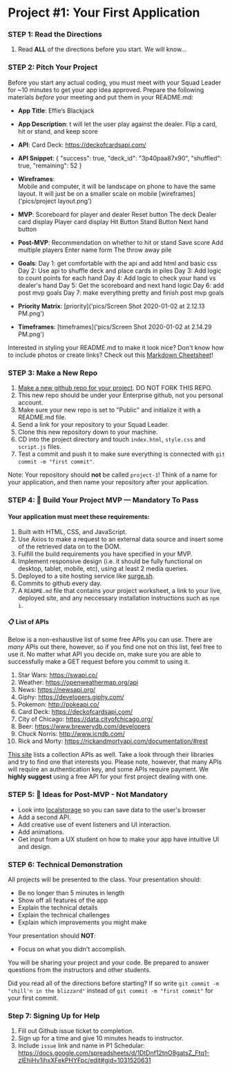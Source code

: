 
# Project #1: Your First Application

### STEP 1: Read the Directions
1) Read **ALL** of the directions before you start. We will know...

### STEP 2: Pitch Your Project
Before you start any actual coding, you must meet with your Squad Leader for ~10 minutes to get your app idea approved. Prepare the following materials _before_ your meeting and put them in your README.md:
- **App Title**: Effie’s Blackjack
- **App Description**: t will let the user play against the dealer. Flip a card, hit or stand, and keep score
- **API**: Card Deck: https://deckofcardsapi.com/
- **API Snippet**: {
    "success": true,
    "deck_id": "3p40paa87x90",
    "shuffled": true,
    "remaining": 52
}

- **Wireframes**:  
Mobile and computer, it will be landscape on phone to have the same layout. It will just be on a smaller scale on mobile
[wireframes]('pics/project layout.png')
- **MVP**: 
Scoreboard for player and dealer
Reset button
The deck
Dealer card display
Player card display
Hit Button
Stand Button
Next hand button

- **Post-MVP**: 
Recommendation on whether to hit or stand
Save score
Add multiple players
Enter name form
The throw away pile

- **Goals**: 
Day 1: get comfortable with the api and add html and basic css
Day 2: Use api to shuffle deck and place cards in piles 
Day 3: Add logic to count points for each hand
Day 4: Add logic to check your hand vs  dealer's hand
Day 5: Get the scoreboard and next hand logic
Day 6: add post mvp goals
Day 7: make everything pretty and finish post mvp goals

- **Priority Matrix**: 
[priority]('pics/Screen Shot 2020-01-02 at 2.12.13 PM.png')
- **Timeframes**: 
[timeframes]('pics/Screen Shot 2020-01-02 at 2.14.29 PM.png')

Interested in styling your README.md to make it look nice? Don't know how to include photos or create links? Check out this [Markdown Cheetsheet](https://github.com/adam-p/markdown-here/wiki/Markdown-Cheatsheet)!

### STEP 3: Make a New Repo
1. [Make a new github repo for your project](https://help.github.com/articles/create-a-repo/). DO NOT FORK THIS REPO. 
2. This new repo should be under your Enterprise github, not you personal account.
2. Make sure your new repo is set to "Public" and initialize it with a README.md file.
3. Send a link for your repository to your Squad Leader.
4. Clone this new repository down to your machine.
5. CD into the project directory and touch ```index.html```, ```style.css``` and ```script.js``` files.
6. Test a commit and push it to make sure everything is connected with ```git commit -m "first commit"```.

Note: Your repository should **not** be called `project-1`! Think of a name for your application, and then name your repository after your application. 

### STEP 4: &#x1F534; Build Your Project MVP — Mandatory To Pass

#### Your application must meet these requirements:

  1. Built with HTML, CSS, and JavaScript.
  1. Use Axios to make a request to an external data source and insert some of the retrieved data on to the DOM.
  1. Fulfill the build requirements you have specified in your MVP.
  1. Implement responsive design (i.e. it should be fully functional on desktop, tablet, mobile, etc), using at least 2 media  queries.
  1. Deployed to a site hosting service like [surge.sh](https://surge.sh/).
  1. Commits to github every day.
  1. A `README.md` file that contains your project worksheet, a link to your live, deployed site, and any neccessary installation instructions such as ```npm i```.

#### 📋 List of APIs

Below is a non-exhaustive list of some free APIs you can use. There are _many_ APIs out there, however, so if you find one not on this list, feel free to use it. No matter what API you decide on, make sure you are able to successfully make a GET request before you commit to using it.

  1. Star Wars: https://swapi.co/
  1. Weather: https://openweathermap.org/api
  1. News: https://newsapi.org/
  1. Giphy: https://developers.giphy.com/
  1. Pokemon: http://pokeapi.co/
  1. Card Deck: https://deckofcardsapi.com/
  1. City of Chicago: https://data.cityofchicago.org/
  1. Beer: https://www.brewerydb.com/developers
  1. Chuck Norris: http://www.icndb.com/
  1. Rick and Morty: https://rickandmortyapi.com/documentation/#rest
  
[This site](https://github.com/toddmotto/public-apis) lists a collection APIs as well. Take a look through their libraries and try to find one that interests you. Please note, however, that many APIs will require an authentication key, and some APIs require payment. We **highly suggest** using a free API for your first project dealing with one.

### STEP 5: &#x1F535; Ideas for Post-MVP - Not Mandatory
- Look into [localstorage](https://developer.mozilla.org/en-US/docs/Web/API/Window/localStorage) so you can save data to the user's browser 
- Add a second API.
- Add creative use of event listeners and UI interaction.
- Add animations.
- Get input from a UX student on how to make your app have intuitive UI and design.

### STEP 6: Technical Demonstration

All projects will be presented to the class.  Your presentation should:

* Be no longer than 5 minutes in length
* Show off all features of the app
* Explain the technical details
* Explain the technical challenges
* Explain which improvements you might make

Your presentation should **NOT**:
* Focus on what you didn't accomplish.

You will be sharing your project and your code.  Be prepared to answer questions from the instructors and other students.

Did you read all of the directions before starting? If so write `git commit -m "chill'n in the blizzard"` instead of `git commit -m "first commit"` for your first commit.

### Step 7: Signing Up for Help

1. Fill out Github issue ticket to completion. 
2. Sign up for a time and give 10 minutes heads to instructor. 
3. Include `issue` link and name in P1 Schedular: https://docs.google.com/spreadsheets/d/1DtDnf12tnO8gatsZ_Ftq1-zIEhiHv1ihxXFekPHYFpc/edit#gid=1031520631